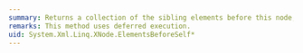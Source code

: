```yaml
---
summary: Returns a collection of the sibling elements before this node, in document order.
remarks: This method uses deferred execution.
uid: System.Xml.Linq.XNode.ElementsBeforeSelf*
---
```

